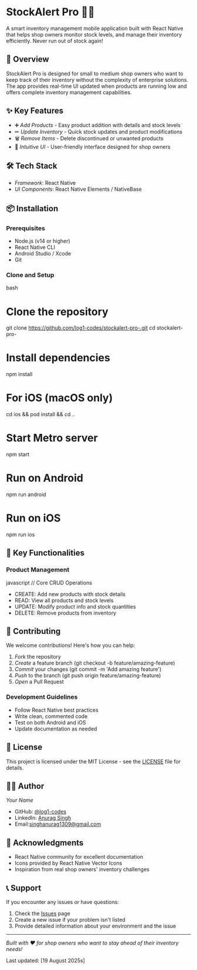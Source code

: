 # StockAlert Pro 🏪📱

A smart inventory management mobile application built with React Native that helps shop owners monitor stock levels, and manage their inventory efficiently. Never run out of stock again!

## 🎯 Overview

StockAlert Pro is designed for small to medium shop owners who want to keep track of their inventory without the complexity of enterprise solutions. The app provides real-time UI updated  when products are running low and offers complete inventory management capabilities.

## ✨ Key Features

- ➕ *Add Products* - Easy product addition with details and stock levels
- ✏ *Update Inventory* - Quick stock updates and product modifications
- 🗑 *Remove Items* - Delete discontinued or unwanted products
- 🎨 *Intuitive UI* - User-friendly interface designed for shop owners

## 🛠 Tech Stack

- *Framework*: React Native
- *UI Components*: React Native Elements / NativeBase

## 📦 Installation

### Prerequisites
- Node.js (v14 or higher)
- React Native CLI
- Android Studio / Xcode
- Git

### Clone and Setup

bash
# Clone the repository
git clone https://github.com/log1-codes/stockalert-pro-.git
cd stockalert-pro-

# Install dependencies
npm install

# For iOS (macOS only)
cd ios && pod install && cd ..

# Start Metro server
npm start

# Run on Android
npm run android

# Run on iOS
npm run ios



## 🔧 Key Functionalities

### Product Management
javascript
// Core CRUD Operations
- CREATE: Add new products with stock details
- READ: View all products and stock levels  
- UPDATE: Modify product info and stock quantities
- DELETE: Remove products from inventory


## 🤝 Contributing

We welcome contributions! Here's how you can help:

1. *Fork* the repository
2. *Create* a feature branch (git checkout -b feature/amazing-feature)
3. *Commit* your changes (git commit -m 'Add amazing feature')
4. *Push* to the branch (git push origin feature/amazing-feature)
5. *Open* a Pull Request

### Development Guidelines
- Follow React Native best practices
- Write clean, commented code
- Test on both Android and iOS
- Update documentation as needed

## 📄 License

This project is licensed under the MIT License - see the [LICENSE](LICENSE) file for details.

## 👨‍💻 Author

*Your Name*
- GitHub: [@log1-codes](https://github.com/log1-codes)
- LinkedIn: [Anurag Singh](https://www.linkedin.com/in/anurag-singh-b64140284/)
- Email:singhanurag1309@gmail.com

## 🙏 Acknowledgments

- React Native community for excellent documentation
- Icons provided by React Native Vector Icons
- Inspiration from real shop owners' inventory challenges

## 📞 Support

If you encounter any issues or have questions:

1. Check the [Issues](https://github.com/yourusername/stockalert-pro/issues) page
2. Create a new issue if your problem isn't listed
3. Provide detailed information about your environment and the issue

---

*Built with ❤ for shop owners who want to stay ahead of their inventory needs!*

Last updated: [19 August 2025s]